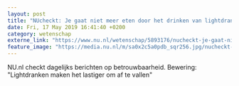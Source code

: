 ```yaml
---
layout: post
title: "NUcheckt: Je gaat niet meer eten door het drinken van lightdranken"
date: Fri, 17 May 2019 16:41:40 +0200
category: wetenschap
externe_link: "https://www.nu.nl/wetenschap/5893176/nucheckt-je-gaat-niet-meer-eten-door-het-drinken-van-lightdranken.html"
feature_image: "https://media.nu.nl/m/sa0x2c5a0pdb_sqr256.jpg/nucheckt-je-gaat-niet-meer-eten-door-het-drinken-van-lightdranken.jpg"
---
```


NU.nl checkt dagelijks berichten op betrouwbaarheid. Bewering: "Lightdranken maken het lastiger om af te vallen"
